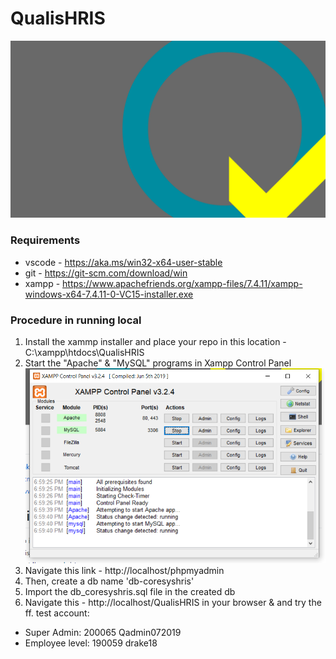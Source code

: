 # QualisHRIS
![alt text](/httpdocs/images/qualisQgray_scrn.png)

### Requirements
* vscode - https://aka.ms/win32-x64-user-stable 
* git - https://git-scm.com/download/win 
* xampp - https://www.apachefriends.org/xampp-files/7.4.11/xampp-windows-x64-7.4.11-0-VC15-installer.exe 

### Procedure in running local
1. Install the xammp installer and place your repo in this location - C:\xampp\htdocs\QualisHRIS
2. Start the "Apache" & "MySQL" programs in Xampp Control Panel \
![alt text](/httpdocs/images/xammp.PNG)
3. Navigate this link - http://localhost/phpmyadmin 
4. Then, create a db name 'db-coresyshris'
5. Import the db_coresyshris.sql file in the created db
6. Navigate this - http://localhost/QualisHRIS in your browser & and try the ff. test account:
* Super Admin: 200065 Qadmin072019 
* Employee level: 190059 drake18